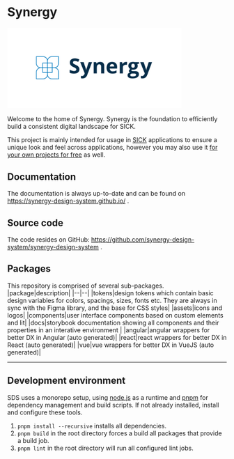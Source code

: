 # Synergy

<picture>
  <source media="(prefers-color-scheme: dark)" srcset="./packages/docs/public/synergy_logo_dark.png" width="400">
  <img alt="Logo" src="./packages/docs/public/synergy_logo_light.png" width="400">
</picture>

Welcome to the home of Synergy. Synergy is the foundation to efficiently build a consistent digital landscape for SICK.

This project is mainly intended for usage in [SICK](https://www.sick.com) applications to ensure a unique look and feel across applications, however you may also use it [for your own projects for free](./LICENSE) as well.

## Documentation

The documentation is always up-to-date and can be found on https://synergy-design-system.github.io/ .

## Source code

The code resides on GitHub: https://github.com/synergy-design-system/synergy-design-system .

## Packages

This repository is comprised of several sub-packages.
|package|description|
|--|--|
|tokens|design tokens which contain basic design variables for colors, spacings, sizes, fonts etc. They are always in sync with the Figma library, and the base for CSS styles|
|assets|icons and logos|
|components|user interface components based on custom elements and lit|
|docs|storybook documentation showing all components and their properties in an interative environment |
|angular|angular wrappers for better DX in Angular (auto generated)|
|react|react wrappers for better DX in React (auto generated)|
|vue|vue wrappers for better DX in VueJS (auto generated)|

---

## Development environment

SDS uses a monorepo setup, using [node.js](https://nodejs.org) as a runtime and [pnpm](https://pnpm.io) for dependency management and build scripts. If not already installed, install and configure these tools.

1. `pnpm install --recursive` installs all dependencies.
2. `pnpm build` in the root directory forces a build all packages that provide a build job.
3. `pnpm lint` in the root directory will run all configured lint jobs.
